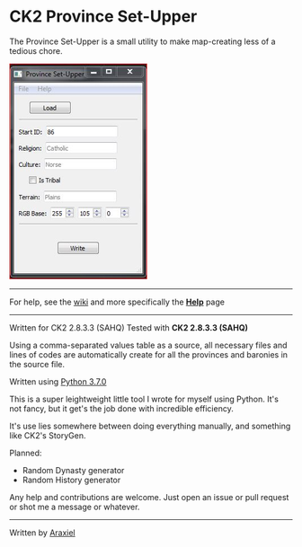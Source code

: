 # CK2 Province Set-Upper
The Province Set-Upper is a small utility to make map-creating less of a tedious chore.

![screenshot][id]
___
For help, see the [wiki](https://github.com/Araxiel/CK2-Province_Set-Upper/wiki) and more specifically the [**Help**](https://github.com/Araxiel/CK2-Province_Set-Upper/wiki/Help) page
___

Written for CK2 2.8.3.3 (SAHQ)
Tested with **CK2 2.8.3.3 (SAHQ)**

Using a comma-separated values table as a source, all necessary files and lines of codes are automatically create for all the provinces and baronies in the source file.

Written using [Python 3.7.0](https://www.python.org/downloads/release/python-370/)

This is a super leightweight little tool I wrote for myself using Python. It's not fancy, but it get's the job done with incredible efficiency.

It's use lies somewhere between doing everything manually, and something like CK2's StoryGen.

Planned:
  * Random Dynasty generator
  * Random History generator
  
Any help and contributions are welcome. Just open an issue or pull request or shot me a message or whatever.
___

Written by [Araxiel](https://github.com/Araxiel)

[id]: https://raw.githubusercontent.com/Araxiel/CK2-Province_Set-Upper/master/docs/menu_ss.JPG  "Screenshot"
